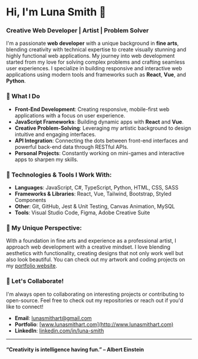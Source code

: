 # Hi, I'm Luna Smith 👋

### Creative Web Developer | Artist | Problem Solver

I'm a passionate **web developer** with a unique background in **fine arts**, blending creativity with technical expertise to create visually stunning and highly functional web applications. My journey into web development started from my love for solving complex problems and crafting seamless user experiences. I specialize in building responsive and interactive web applications using modern tools and frameworks such as **React**, **Vue**, and **Python**.

### 🚀 What I Do
- **Front-End Development**: Creating responsive, mobile-first web applications with a focus on user experience.
- **JavaScript Frameworks**: Building dynamic apps with **React** and **Vue**.
- **Creative Problem-Solving**: Leveraging my artistic background to design intuitive and engaging interfaces.
- **API Integration**: Connecting the dots between front-end interfaces and powerful back-end data through RESTful APIs.
- **Personal Projects**: Constantly working on mini-games and interactive apps to sharpen my skills.

### 🔧 Technologies & Tools I Work With:
- **Languages**: JavaScript, C#, TypeScript, Python, HTML, CSS, SASS
- **Frameworks & Libraries**: React, Vue, Tailwind, Bootstrap, Styled Components
- **Other**: Git, GitHub, Jest & Unit Testing, Canvas Animation, MySQL
- **Tools**: Visual Studio Code, Figma, Adobe Creative Suite

### 🎨 My Unique Perspective:
With a foundation in fine arts and experience as a professional artist, I approach web development with a creative mindset. I love blending aesthetics with functionality, creating designs that not only work well but also look beautiful. You can check out my artwork and coding projects on my [portfolio website](http://www.lunasmithart.com).

### 🌱 Let's Collaborate!
I'm always open to collaborating on interesting projects or contributing to open-source. Feel free to check out my repositories or reach out if you'd like to connect! 

- **Email**: lunasmithart@gmail.com
- **Portfolio**: [www.lunasmithart.com](http://www.lunasmithart.com)
- **LinkedIn**: [linkedin.com/in/luna-smith](https://www.linkedin.com/in/luna-smith/)

---

#### “Creativity is intelligence having fun.” – Albert Einstein

<!---
Lu-Smith/Lu-Smith is a ✨ special ✨ repository because its `README.md` (this file) appears on your GitHub profile.
You can click the Preview link to take a look at your changes.
--->
